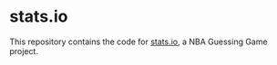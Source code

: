 # stats.io

This repository contains the code for [stats.io](https://gama-gabriel.github.io/stats.io/), a NBA Guessing Game project.
